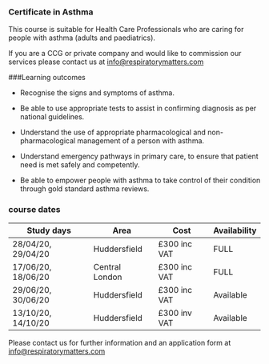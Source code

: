 ### Certificate in Asthma

This course is suitable for Health Care Professionals who are caring for people with asthma (adults and paediatrics).

If you are a CCG or private company and would like to commission our services please contact us at info@respiratorymatters.com

###Learning outcomes

* Recognise the signs and symptoms of asthma.

* Be able to use appropriate tests to assist in confirming diagnosis as per national guidelines.

* Understand the use of appropriate pharmacological and non-pharmacological management of a person with asthma.

* Understand emergency pathways in primary care, to ensure that patient need is met safely and competently.

* Be able to empower people with asthma to take control of their condition through gold standard asthma reviews.

### course dates

|Study days          |	Area          | Cost       | Availability|
|--------------------|---------------|-------------|-------------
| 28/04/20, 29/04/20 | Huddersfield  | £300 inc VAT|FULL         |
| 17/06/20, 18/06/20 | Central London| £300 inc VAT|FULL         |
| 29/06/20, 30/06/20 | Huddersfield  | £300 inc VAT|Available    |
| 13/10/20, 14/10/20 | Huddersfield  | £300 inv VAT| Available   |


Please contact us for further information and an application form at info@respiratorymatters.com
